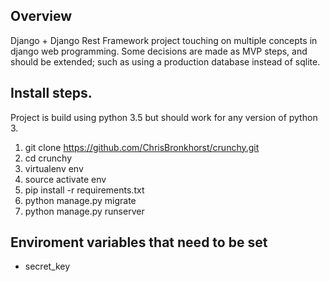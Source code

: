 ## Overview
Django + Django Rest Framework project touching on multiple concepts in django web programming.
Some decisions are made as MVP steps, and should be extended; such as using a production database
instead of sqlite.

## Install steps.
Project is build using python 3.5 but should work for any version of python 3.

1) git clone https://github.com/ChrisBronkhorst/crunchy.git
2) cd crunchy
3) virtualenv env
4) source activate env
5) pip install -r requirements.txt
6) python manage.py migrate
7) python manage.py runserver


## Enviroment variables that need to be set
- secret_key